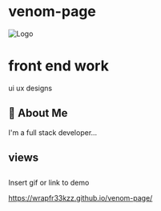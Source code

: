 # venom-page

![Logo](https://avatars.githubusercontent.com/u/92801274?s=400&u=95ad3454ef2108572734fc243d9d58c0da060982&v=4)


# front end work

ui ux designs 


## 🚀 About Me
I'm a full stack developer...


## views 

## 

Insert gif or link to demo

https://wrapfr33kzz.github.io/venom-page/
